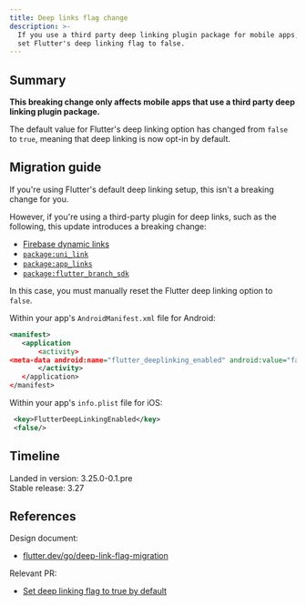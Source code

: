 ```yaml
---
title: Deep links flag change
description: >-
  If you use a third party deep linking plugin package for mobile apps,
  set Flutter's deep linking flag to false.
---
```


## Summary

**This breaking change only affects mobile apps that
use a third party deep linking plugin package.**

The default value for Flutter's deep linking option has changed from
`false` to `true`, meaning that deep linking is now opt-in by default.

## Migration guide

If you're using Flutter's default deep linking setup,
this isn't a breaking change for you.

However, if you're using a third-party plugin for deep links,
such as the following, this update introduces a breaking change:

- [Firebase dynamic links](https://firebase.google.com/docs/dynamic-links)
- [`package:uni_link`]({{site.pub-pkg}}/uni_links)
- [`package:app_links`]({{site.pub-pkg}}/app_links)
- [`package:flutter_branch_sdk`]({{site.pub-pkg}}/flutter_branch_sdk)

In this case, you must manually reset the
Flutter deep linking option to `false`.

Within your app's `AndroidManifest.xml` file for Android:

```xml title="AndroidManifest.xml" highlightLines=4
<manifest>
   <application
       <activity>
<meta-data android:name="flutter_deeplinking_enabled" android:value="false" />
       </activity>
   </application>
</manifest>
```

Within your app's `info.plist` file for iOS:

```xml title="info.plist"
 <key>FlutterDeepLinkingEnabled</key>
 <false/>
```

## Timeline

Landed in version: 3.25.0-0.1.pre<br>
Stable release: 3.27

## References

Design document:

- [flutter.dev/go/deep-link-flag-migration]({{site.main-url}}/go/deep-link-flag-migration)

Relevant PR:

* [Set deep linking flag to true by default]({{site.github}}/flutter/engine/pull/52350)
